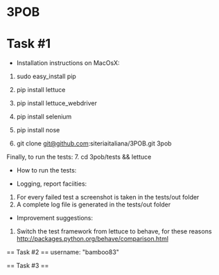 3POB
====
Task #1
===
* Installation instructions on MacOsX:
1. sudo easy_install pip
2. pip install lettuce
3. pip install lettuce_webdriver
4. pip install selenium
5. pip install nose

6. git clone git@github.com:siteriaitaliana/3POB.git 3pob

Finally, to run the tests:
7. cd 3pob/tests && lettuce  

* How to run the tests:

* Logging, report faciities:
1. For every failed test a screenshot is taken in the tests/out folder
2. A complete log file is generated in the tests/out folder

* Improvement suggestions:
1. Switch the test framework from lettuce to behave, for these reasons http://packages.python.org/behave/comparison.html

== Task #2 ==
username: "bamboo83"

== Task #3 ==


